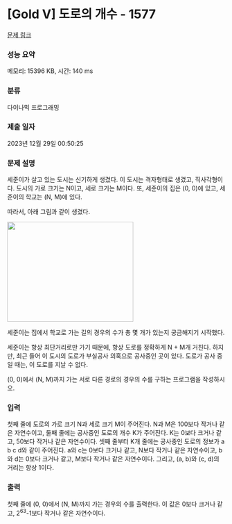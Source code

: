# [Gold V] 도로의 개수 - 1577 

[문제 링크](https://www.acmicpc.net/problem/1577) 

### 성능 요약

메모리: 15396 KB, 시간: 140 ms

### 분류

다이나믹 프로그래밍

### 제출 일자

2023년 12월 29일 00:50:25

### 문제 설명

<p>세준이가 살고 있는 도시는 신기하게 생겼다. 이 도시는 격자형태로 생겼고, 직사각형이다. 도시의 가로 크기는 N이고, 세로 크기는 M이다. 또, 세준이의 집은 (0, 0)에 있고, 세준이의 학교는 (N, M)에 있다.</p>

<p>따라서, 아래 그림과 같이 생겼다.</p>

<p><img alt="" height="230" src="https://www.acmicpc.net/upload/201004/doro.png" width="291"></p>

<p>세준이는 집에서 학교로 가는 길의 경우의 수가 총 몇 개가 있는지 궁금해지기 시작했다.</p>

<p>세준이는 항상 최단거리로만 가기 때문에, 항상 도로를 정확하게 N + M개 거친다. 하지만, 최근 들어 이 도시의 도로가 부실공사 의혹으로 공사중인 곳이 있다. 도로가 공사 중일 때는, 이 도로를 지날 수 없다.</p>

<p>(0, 0)에서 (N, M)까지 가는 서로 다른 경로의 경우의 수를 구하는 프로그램을 작성하시오.</p>

### 입력 

 <p>첫째 줄에 도로의 가로 크기 N과 세로 크기 M이 주어진다. N과 M은 100보다 작거나 같은 자연수이고, 둘째 줄에는 공사중인 도로의 개수 K가 주어진다. K는 0보다 크거나 같고, 50보다 작거나 같은 자연수이다. 셋째 줄부터 K개 줄에는 공사중인 도로의 정보가 a b c d와 같이 주어진다. a와 c는 0보다 크거나 같고, N보다 작거나 같은 자연수이고, b와 d는 0보다 크거나 같고, M보다 작거나 같은 자연수이다. 그리고, (a, b)와 (c, d)의 거리는 항상 1이다.</p>

### 출력 

 <p>첫째 줄에 (0, 0)에서 (N, M)까지 가는 경우의 수를 출력한다. 이 값은 0보다 크거나 같고, 2<sup>63</sup>-1보다 작거나 같은 자연수이다.</p>


